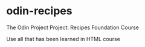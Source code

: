 # odin-recipes
The Odin Project
Project: Recipes
Foundation Course

Use all that has been learned in HTML course